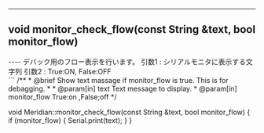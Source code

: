 ----  
<h2><b>void monitor_check_flow(const String &text, bool monitor_flow)</b></h2>
----  
デバック用のフロー表示を行います。  
引数1 : シリアルモニタに表示する文字列  
引数2 : True:ON, False:OFF  
  
<br>  
```  
/**
 * @brief Show text massage if monitor_flow is true. This is for debagging.
 *
 * @param[in] text Text message to display.
 * @param[in] monitor_flow True:on ,False;off
 */  
  
void Meridian::monitor_check_flow(const String &text, bool monitor_flow)
{
    if (monitor_flow)
    {
        Serial.print(text);
    }
}
```